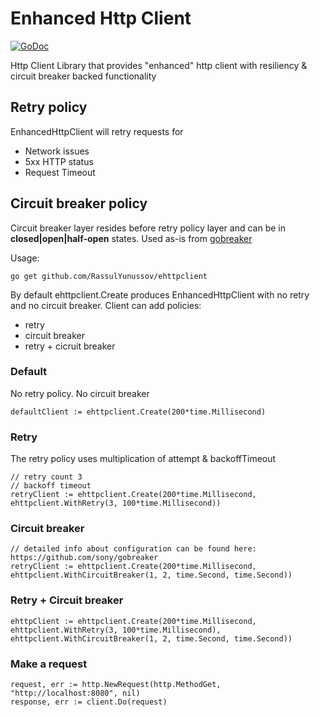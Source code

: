 # Enhanced Http Client
[![GoDoc](https://godoc.org/github.com/sony/gobreaker/v2?status.svg)](https://pkg.go.dev/github.com/RassulYunussov/ehttpclient)


Http Client Library that provides "enhanced" http client with resiliency & circuit breaker backed functionality

## Retry policy

EnhancedHttpClient will retry requests for 
- Network issues
- 5xx HTTP status
- Request Timeout

## Circuit breaker policy

Circuit breaker layer resides before retry policy layer and can be in __closed|open|half-open__ states. Used as-is from [gobreaker](https://github.com/sony/gobreaker)

Usage:

```
go get github.com/RassulYunussov/ehttpclient
```

By default ehttpclient.Create produces EnhancedHttpClient with no retry and no circuit breaker. Client can add policies:
- retry
- circuit breaker
- retry + cicruit breaker

### Default 

No retry policy. No circuit breaker

```
defaultClient := ehttpclient.Create(200*time.Millisecond)
```

### Retry

The retry policy uses multiplication of attempt & backoffTimeout

```
// retry count 3
// backoff timeout
retryClient := ehttpclient.Create(200*time.Millisecond, ehttpclient.WithRetry(3, 100*time.Millisecond))
```

### Circuit breaker

```
// detailed info about configuration can be found here: https://github.com/sony/gobreaker
retryClient := ehttpclient.Create(200*time.Millisecond, ehttpclient.WithCircuitBreaker(1, 2, time.Second, time.Second))
```

### Retry + Circuit breaker

```
ehttpClient := ehttpclient.Create(200*time.Millisecond, ehttpclient.WithRetry(3, 100*time.Millisecond), ehttpclient.WithCircuitBreaker(1, 2, time.Second, time.Second))
```

### Make a request
```
request, err := http.NewRequest(http.MethodGet, "http://localhost:8080", nil)
response, err := client.Do(request)
```

